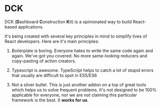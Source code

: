 # DCK
DCK (**D**ashboard **C**onstruction **K**it) is a opinionated  way to build React-based applications.

It's being created with several key principles in mind to simplify lives of React developers. Here are it's main principles:

1. Boilerplate is boring. Everyone hates to write the same code again and again. We've got you covered. No more same-looking reducers and copy-pasting of action creators.

2. Typescript is awesome. TypeScript helps to catch a lot of stupid errors that usually are difficult to spot in ES5/ES6

3. Not a silver bullet. This is just another addon on a top of great tools which helps us to solve frequent problems. It's not designed to be 100% applicable for everyone, nor we are not claiming this particular framework is the best. It **works for us**.


